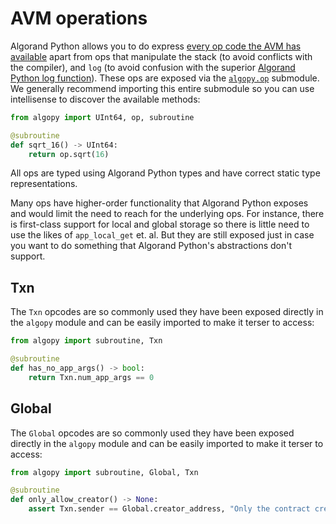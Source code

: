 # AVM operations

Algorand Python allows you to do express [every op code the AVM has available](https://dev.algorand.co/concepts/smart-contracts/avm/#operations) apart from ops that manipulate the stack (to avoid conflicts with the compiler), and `log` (to avoid confusion with the superior [Algorand Python log function](./lg-logs.md)). These ops are exposed via the [`algopy.op`](#algopy.op) submodule.
We generally recommend importing this entire submodule so you can use intellisense to discover the available methods:

```python
from algopy import UInt64, op, subroutine

@subroutine
def sqrt_16() -> UInt64:
    return op.sqrt(16)
```

All ops are typed using Algorand Python types and have correct static type representations.

Many ops have higher-order functionality that Algorand Python exposes and would limit the need to reach for the underlying ops. For instance, there is first-class support for local and global storage so there is little need to use the likes of `app_local_get` et. al. But they are still exposed just in case you want to do something that Algorand Python's abstractions don't support.

## Txn

The `Txn` opcodes are so commonly used they have been exposed directly in the `algopy` module and can be easily imported to make it terser to access:

```python
from algopy import subroutine, Txn

@subroutine
def has_no_app_args() -> bool:
    return Txn.num_app_args == 0
```

## Global

The `Global` opcodes are so commonly used they have been exposed directly in the `algopy` module and can be easily imported to make it terser to access:

```python
from algopy import subroutine, Global, Txn

@subroutine
def only_allow_creator() -> None:
    assert Txn.sender == Global.creator_address, "Only the contract creator can perform this operation"
```
